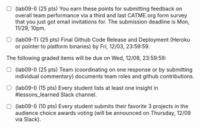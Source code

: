 - [ ] (lab09-I) (25 pts) You earn these points for submitting feedback on overall team performance via a third and last CATME.org form survey that you just got email invitations for. The submission deadline is Mon, 11/29, 10pm.

- [ ] (lab09-T) (25 pts) Final Github Code Release and Deployment (Heroku or pointer to platform binaries) by Fri, 12/03, 23:59:59.

The following graded items will be due on Wed, 12/08, 23:59:59:

- [ ] (lab09-I) (25 pts) Team (coordinating on one response or by submitting individual commentary) documents team roles and github contributions.

- [ ] (lab09-I) (15 pts) Every student lists at least one insight in #lessons_learned Slack channel.

- [ ] (lab09-I) (10 pts) Every student submits their favorite 3 projects in the audience choice awards voting (will be announced on Thursday, 12/09 via Slack).
